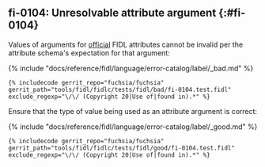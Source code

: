 ## fi-0104: Unresolvable attribute argument {:#fi-0104}

Values of arguments for [official](/reference/fidl/language/attributes.md)
FIDL attributes cannot be invalid per the attribute schema's expectation for
that argument:

{% include "docs/reference/fidl/language/error-catalog/label/_bad.md" %}

```fidl
{% includecode gerrit_repo="fuchsia/fuchsia" gerrit_path="tools/fidl/fidlc/tests/fidl/bad/fi-0104.test.fidl" exclude_regexp="\/\/ (Copyright 20|Use of|found in).*" %}
```

Ensure that the type of value being used as an attribute argument is correct:

{% include "docs/reference/fidl/language/error-catalog/label/_good.md" %}

```fidl
{% includecode gerrit_repo="fuchsia/fuchsia" gerrit_path="tools/fidl/fidlc/tests/fidl/good/fi-0104.test.fidl" exclude_regexp="\/\/ (Copyright 20|Use of|found in).*" %}
```
